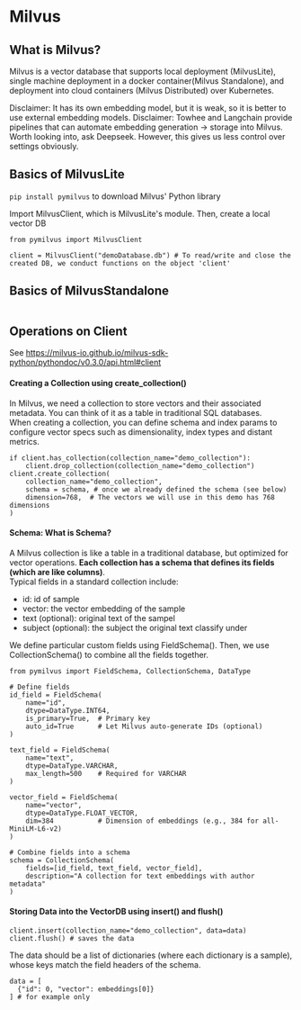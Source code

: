 # Milvus  

## What is Milvus?
Milvus is a vector database that supports local deployment (MilvusLite), single machine deployment in a docker container(Milvus Standalone), and deployment into cloud containers (Milvus Distributed) over Kubernetes.  

Disclaimer: It has its own embedding model, but it is weak, so it is better to use external embedding models.
Disclaimer: Towhee and Langchain provide pipelines that can automate embedding generation -> storage into Milvus. Worth looking into, ask Deepseek. However, this gives us less control over settings obviously.  

## Basics of MilvusLite  
`pip install pymilvus` to download Milvus' Python library  

Import MilvusClient, which is MilvusLite's module. Then, create a local vector DB
```
from pymilvus import MilvusClient

client = MilvusClient("demoDatabase.db") # To read/write and close the created DB, we conduct functions on the object 'client'
```

## Basics of MilvusStandalone  
```

```

## Operations on Client  
See https://milvus-io.github.io/milvus-sdk-python/pythondoc/v0.3.0/api.html#client  


#### Creating a Collection using create_collection()
In Milvus, we need a collection to store vectors and their associated metadata. You can think of it as a table in traditional SQL databases.  
When creating a collection, you can define schema and index params to configure vector specs such as dimensionality, index types and distant metrics.  

```
if client.has_collection(collection_name="demo_collection"):
    client.drop_collection(collection_name="demo_collection")
client.create_collection(
    collection_name="demo_collection",
    schema = schema, # once we already defined the schema (see below)
    dimension=768,  # The vectors we will use in this demo has 768 dimensions
)
```

#### Schema: What is Schema?  
A Milvus collection is like a table in a traditional database, but optimized for vector operations. **Each collection has a schema that defines its fields (which are like columns)**.  
Typical fields in a standard collection include:
- id: id of sample
- vector: the vector embedding of the sample
- text (optional): original text of the sampel
- subject (optional): the subject the original text classify under

We define particular custom fields using FieldSchema(). Then, we use CollectionSchema() to combine all the fields together.  
```
from pymilvus import FieldSchema, CollectionSchema, DataType

# Define fields
id_field = FieldSchema(
    name="id", 
    dtype=DataType.INT64, 
    is_primary=True,  # Primary key
    auto_id=True      # Let Milvus auto-generate IDs (optional)
)

text_field = FieldSchema(
    name="text", 
    dtype=DataType.VARCHAR, 
    max_length=500    # Required for VARCHAR
)

vector_field = FieldSchema(
    name="vector", 
    dtype=DataType.FLOAT_VECTOR, 
    dim=384           # Dimension of embeddings (e.g., 384 for all-MiniLM-L6-v2)
)

# Combine fields into a schema
schema = CollectionSchema(
    fields=[id_field, text_field, vector_field],
    description="A collection for text embeddings with author metadata"
)
```

#### Storing Data into the VectorDB using insert() and flush()
```
client.insert(collection_name="demo_collection", data=data)
client.flush() # saves the data
```
The data should be a list of dictionaries (where each dictionary is a sample), whose keys match the field headers of the schema.
```
data = [
  {"id": 0, "vector": embeddings[0]}
] # for example only
```
